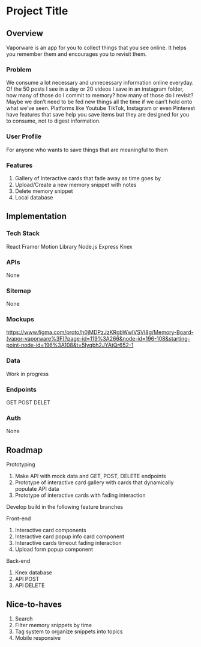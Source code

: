 # Project Title

## Overview

Vaporware is an app for you to collect things that you see online. It helps you remember them and encourages you to revisit them. 


### Problem

We consume a lot necessary and unnecessary information online everyday. Of the 50 posts I see in a day or 20 videos I save in an instagram folder, how many of those do I commit to memory? how many of those do I revisit? Maybe we don’t need to be fed new things all the time if we can’t hold onto what we’ve seen. Platforms like Youtube TikTok, Instagram or even Pinterest have features that save help you save items but they are designed for you to consume, not to digest information.

### User Profile

For anyone who wants to save things that are meaningful to them

### Features

1. Gallery of Interactive cards that fade away as time goes by
2. Upload/Create a new memory snippet with notes
3. Delete memory snippet
4. Local database


## Implementation

### Tech Stack

React
Framer Motion Library
Node.js
Express
Knex


### APIs

None

### Sitemap

None

### Mockups

https://www.figma.com/proto/h0jMDPzJzKRgbWwlVSVI8g/Memory-Board-(vapor-vaporware%3F)?page-id=119%3A266&node-id=196-108&starting-point-node-id=196%3A108&t=5Iyqbh2JYAtQr652-1 

### Data

Work in progress

### Endpoints

GET
POST
DELET

### Auth

None

## Roadmap

Prototyping 
1. Make API with mock data and GET, POST, DELETE endpoints
2. Prototype of interactive card gallery with cards that dynamically populate API data
3. Prototype of interactive cards with fading interaction

Develop build in the following feature branches 

Front-end
1. Interactive card components
2. Interactive card popup info card component
3. Interactive cards timeout fading interaction
4. Upload form popup component 

Back-end
1. Knex database
2. API POST
3. API DELETE 

## Nice-to-haves

1. Search
2. Filter memory snippets by time
3. Tag system to organize snippets into topics
4. Mobile responsive



